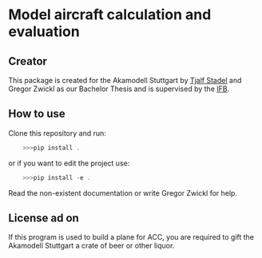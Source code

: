 # Model aircraft calculation and evaluation

## Creator

This package is created for the Akamodell Stuttgart by [Tjalf Stadel](https://github.com/TheHenrik) and Gregor Zwickl as our Bachelor Thesis and is supervised by the [IFB](https://www.ifb.uni-stuttgart.de/).

## How to use

Clone this repository and run:

```powershell
    >>>pip install .
```

or if you want to edit the project use:

```powershell
    >>>pip install -e .
```

Read the non-existent documentation or write Gregor Zwickl for help. 

## License ad on

If this program is used to build a plane for ACC, you are required to gift the Akamodell Stuttgart a crate of beer or other liquor.